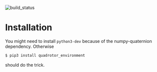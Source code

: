 ![build_status](https://travis-ci.org/erniejunior/QuadrotorEnvironment.svg?branch=master)

# Installation
You might need to install `python3-dev` because of the numpy-quaternion dependency.
Otherwise
```bash
$ pip3 install quadrotor_environment
```
should do the trick.